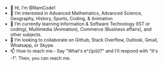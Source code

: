 - 👋 Hi, I’m @RamCode1
- 👀 I’m interested in Advanced Mathematics, Advanced Science, Geography, History, Sports, Coding, & Animation
- 🌱 I’m currently learning Information & Software Technology (IST or coding), Multimedia (Animation), Commerce (Business affairs), and other subjects.
- 💞️ I’m looking to collaborate on Github, Stack Overflow, Outlook, Gmail, Whatsapp, or Skype.
- 📫 How to reach me:- Say "What's e^((pi)i)?" and I'll respond with "It's -1". Then, you can reach me.

<!---
RamCode1/RamCode1 is a ✨ special ✨ repository because its `README.md` (this file) appears on your GitHub profile.
You can click the Preview link to take a look at your changes.
--->
